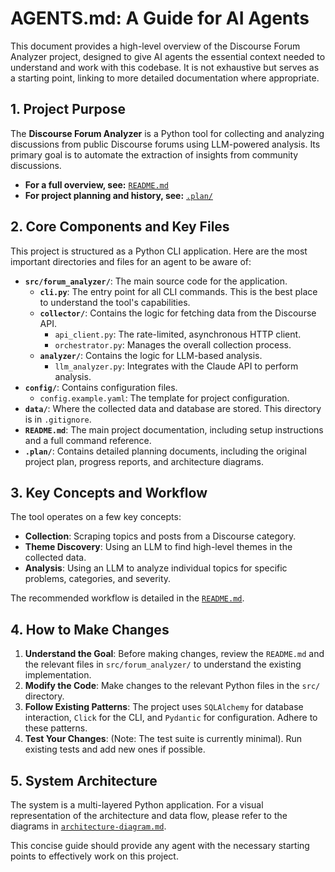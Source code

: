 # AGENTS.md: A Guide for AI Agents

This document provides a high-level overview of the Discourse Forum Analyzer project, designed to give AI agents the essential context needed to understand and work with this codebase. It is not exhaustive but serves as a starting point, linking to more detailed documentation where appropriate.

## 1. Project Purpose

The **Discourse Forum Analyzer** is a Python tool for collecting and analyzing discussions from public Discourse forums using LLM-powered analysis. Its primary goal is to automate the extraction of insights from community discussions.

-   **For a full overview, see:** [`README.md`](./README.md)
-   **For project planning and history, see:** [`.plan/`](./.plan/)

## 2. Core Components and Key Files

This project is structured as a Python CLI application. Here are the most important directories and files for an agent to be aware of:

-   **`src/forum_analyzer/`**: The main source code for the application.
    -   **`cli.py`**: The entry point for all CLI commands. This is the best place to understand the tool's capabilities.
    -   **`collector/`**: Contains the logic for fetching data from the Discourse API.
        -   `api_client.py`: The rate-limited, asynchronous HTTP client.
        -   `orchestrator.py`: Manages the overall collection process.
    -   **`analyzer/`**: Contains the logic for LLM-based analysis.
        -   `llm_analyzer.py`: Integrates with the Claude API to perform analysis.
-   **`config/`**: Contains configuration files.
    -   `config.example.yaml`: The template for project configuration.
-   **`data/`**: Where the collected data and database are stored. This directory is in `.gitignore`.
-   **`README.md`**: The main project documentation, including setup instructions and a full command reference.
-   **`.plan/`**: Contains detailed planning documents, including the original project plan, progress reports, and architecture diagrams.

## 3. Key Concepts and Workflow

The tool operates on a few key concepts:

-   **Collection**: Scraping topics and posts from a Discourse category.
-   **Theme Discovery**: Using an LLM to find high-level themes in the collected data.
-   **Analysis**: Using an LLM to analyze individual topics for specific problems, categories, and severity.

The recommended workflow is detailed in the [`README.md`](./README.md#recommended-workflow).

## 4. How to Make Changes

1.  **Understand the Goal**: Before making changes, review the `README.md` and the relevant files in `src/forum_analyzer/` to understand the existing implementation.
2.  **Modify the Code**: Make changes to the relevant Python files in the `src/` directory.
3.  **Follow Existing Patterns**: The project uses `SQLAlchemy` for database interaction, `Click` for the CLI, and `Pydantic` for configuration. Adhere to these patterns.
4.  **Test Your Changes**: (Note: The test suite is currently minimal). Run existing tests and add new ones if possible.

## 5. System Architecture

The system is a multi-layered Python application. For a visual representation of the architecture and data flow, please refer to the diagrams in [`architecture-diagram.md`](./.plan/architecture-diagram.md).

This concise guide should provide any agent with the necessary starting points to effectively work on this project.